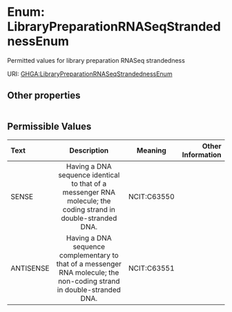 
# Enum: LibraryPreparationRNASeqStrandednessEnum


Permitted values for library preparation RNASeq strandedness

URI: [GHGA:LibraryPreparationRNASeqStrandednessEnum](https://w3id.org/GHGA/LibraryPreparationRNASeqStrandednessEnum)


## Other properties

|  |  |  |
| --- | --- | --- |

## Permissible Values

| Text | Description | Meaning | Other Information |
| :--- | :---: | :---: | ---: |
| SENSE | Having a DNA sequence identical to that of a messenger RNA molecule; the coding strand in double-stranded DNA. | NCIT:C63550 |  |
| ANTISENSE | Having a DNA sequence complementary to that of a messenger RNA molecule; the non-coding strand in double-stranded DNA. | NCIT:C63551 |  |

